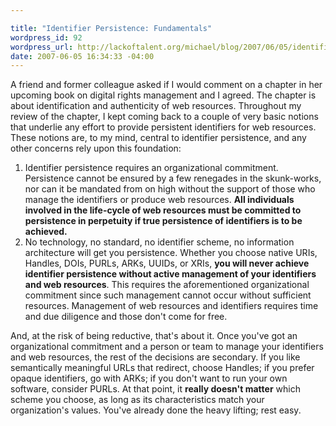 ```yaml
--- 

title: "Identifier Persistence: Fundamentals"
wordpress_id: 92
wordpress_url: http://lackoftalent.org/michael/blog/2007/06/05/identifier-persistence-fundamentals/
date: 2007-06-05 16:34:33 -04:00
---
```

A friend and former colleague asked if I would comment on a chapter in her upcoming book on digital rights management and I agreed.  The chapter is about identification and authenticity of web resources.  Throughout my review of the chapter, I kept coming back to a couple of very basic notions that underlie any effort to provide persistent identifiers for web resources.  These notions are, to my mind, central to identifier persistence, and any other concerns rely upon this foundation:

<ol>
	<li>Identifier persistence requires an organizational commitment.  Persistence cannot be ensured by a few renegades in the skunk-works, nor can it be mandated from on high without the support of those who manage the identifiers or produce web resources.  <strong>All individuals involved in the life-cycle of web resources must be committed to persistence in perpetuity if true persistence of identifiers is to be achieved.</strong></li>
	<li>No technology, no standard, no identifier scheme, no information architecture will get you persistence.  Whether you choose native URIs, Handles, DOIs, PURLs, ARKs, UUIDs, or XRIs, <strong>you will never achieve identifier persistence without active management of your identifiers and web resources</strong>.  This requires the aforementioned organizational commitment since such management cannot occur without sufficient resources.  Management of web resources and identifiers requires time and due diligence and those don't come for free.</li>
</ol>

And, at the risk of being reductive, that's about it.  Once you've got an organizational commitment and a person or team to manage your identifiers and web resources, the rest of the decisions are secondary.  If you like semantically meaningful URLs that redirect, choose Handles; if you prefer opaque identifiers, go with ARKs; if you don't want to run your own software, consider PURLs.  At that point, it <strong>really doesn't matter</strong> which scheme you choose, as long as its characteristics match your organization's values.  You've already done the heavy lifting; rest easy.
